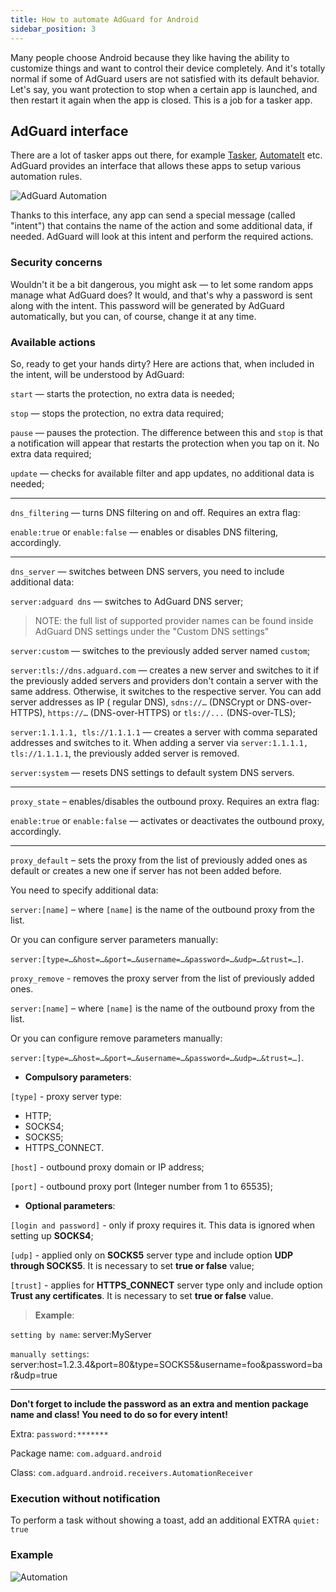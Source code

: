 ```yaml
---
title: How to automate AdGuard for Android
sidebar_position: 3
---
```


Many people choose Android because they like having the ability to customize things and want to control their device completely. And it's totally normal if some of AdGuard users are not satisfied with its default behavior. Let's say, you want protection to stop when a certain app is launched, and then restart it again when the app is closed. This is a job for a tasker app.

## AdGuard interface

There are a lot of tasker apps out there, for example [Tasker](https://play.google.com/store/apps/details?id=net.dinglisch.android.taskerm&noprocess), [AutomateIt](https://play.google.com/store/apps/details?id=AutomateIt.mainPackage&noprocess) etc. AdGuard provides an interface that allows these apps to setup various automation rules.

![AdGuard Automation](https://cdn.adguard.com/content/kb/ad_blocker/android/solving_problems/tasker/adgautomation.png)

Thanks to this interface, any app can send a special message (called "intent") that contains the name of the action and some additional data, if needed. AdGuard will look at this intent and perform the required actions.

### Security concerns

Wouldn't it be a bit dangerous, you might ask — to let some random apps manage what AdGuard does? It would, and that's why a password is sent along with the intent. This password will be generated by AdGuard automatically, but you can, of course, change it at any time.

### Available actions

So, ready to get your hands dirty? Here are actions that, when included in the intent, will be understood by AdGuard:


`start` — starts the protection, no extra data is needed;

`stop` — stops the protection, no extra data required;

`pause` — pauses the protection. The difference between this and `stop` is that a notification will appear that restarts the protection when you tap on it. No extra data required;

`update` — checks for available filter and app updates, no additional data is needed;

-----

`dns_filtering` — turns DNS filtering on and off. Requires an extra flag:

`enable:true` or `enable:false` — enables or disables DNS filtering, accordingly.
    
-----

`dns_server` — switches between DNS servers, you need to include additional data:

 `server:adguard dns` — switches to AdGuard DNS server;
     
>NOTE: the full list of supported provider names can be found inside AdGuard DNS settings under the "Custom DNS settings"
        
 `server:custom` — switches to the previously added server named `custom`;     
     
 `server:tls://dns.adguard.com` — creates a new server and switches to it if the previously added servers and providers don't contain a server with the same address. Otherwise, it switches to the respective server. You can add server addresses as IP ( regular DNS), `sdns://…` (DNSCrypt or DNS-over-HTTPS), `https://…` (DNS-over-HTTPS) or  `tls://...` (DNS-over-TLS);
 
 `server:1.1.1.1, tls://1.1.1.1` — creates a server with comma separated addresses and switches to it. When adding a server via `server:1.1.1.1, tls://1.1.1.1`, the previously added server is removed. 
     
 `server:system` — resets DNS settings to default system DNS servers.
     
 -----



`proxy_state` – enables/disables the outbound proxy.  Requires an extra flag:

`enable:true` or `enable:false` — activates or deactivates the outbound proxy, accordingly.

-----


`proxy_default` – sets the proxy from the list of previously added ones as default or creates a new one if server has not been added before. 

You need to specify additional data:

`server:[name]` – where `[name]` is the name of the outbound proxy from the list.

Or you can configure server parameters manually:

`server:[type=…&host=…&port=…&username=…&password=…&udp=…&trust=…]`.

`proxy_remove` - removes the proxy server from the list of previously added ones.

`server:[name]` – where `[name]` is the name of the outbound proxy from the list.

Or you  can configure remove parameters manually:

`server:[type=…&host=…&port=…&username=…&password=…&udp=…&trust=…]`.

* **Compulsory parameters**:

`[type]` -  proxy server type:
- HTTP;
- SOCKS4;
- SOCKS5;
- HTTPS_CONNECT.

`[host]` - outbound proxy domain or IP address;

`[port]` - outbound proxy port (Integer number from 1 to 65535);

* **Optional parameters**:

 `[login and password]` - only if proxy requires it. This data is ignored when setting up **SOCKS4**;
 
 `[udp]` - applied only on **SOCKS5** server type and include option **UDP through SOCKS5**. It is necessary to set **true or false** value;
 
 `[trust]` - applies for **HTTPS_CONNECT** server type only and include option **Trust any certificates**. It is necessary to set **true or false** value.

 > **Example**:
 
`setting by name`: server:MyServer

 `manually settings`: server:host=1.2.3.4&port=80&type=SOCKS5&username=foo&password=bar&udp=true

-----

**Don't forget to include the password as an extra and mention package name and class! You need to do so for every intent!**

Extra: `password:*******`

Package name: `com.adguard.android`

Class: `com.adguard.android.receivers.AutomationReceiver`

### Execution without notification

To perform a task without showing a toast, add an additional EXTRA `quiet: true`

### Example

![Automation](https://cdn.adguard.com/content/kb/ad_blocker/android/solving_problems/tasker/automation2.png)